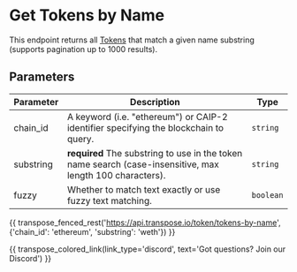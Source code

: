 # Get Tokens by Name

This endpoint returns all [Tokens](../models/token_model.md) that match a given name substring (supports pagination up to 1000 results).

## Parameters
| Parameter     | Description                                                                          | Type     | 
|---------------|--------------------------------------------------------------------------------------|----------|
| chain_id      | A keyword (i.e. "ethereum") or CAIP-2 identifier specifying the blockchain to query. | `string` | 
| substring | **required** The substring to use in the token name search (case-insensitive, max length 100 characters).    | `string` | 
| fuzzy | Whether to match text exactly or use fuzzy text matching.    | `boolean` | 

{{ transpose_fenced_rest('https://api.transpose.io/token/tokens-by-name', {'chain_id': 'ethereum', 'substring': 'weth'}) }}

{{ transpose_colored_link(link_type='discord', text='Got questions?  Join our Discord') }}
